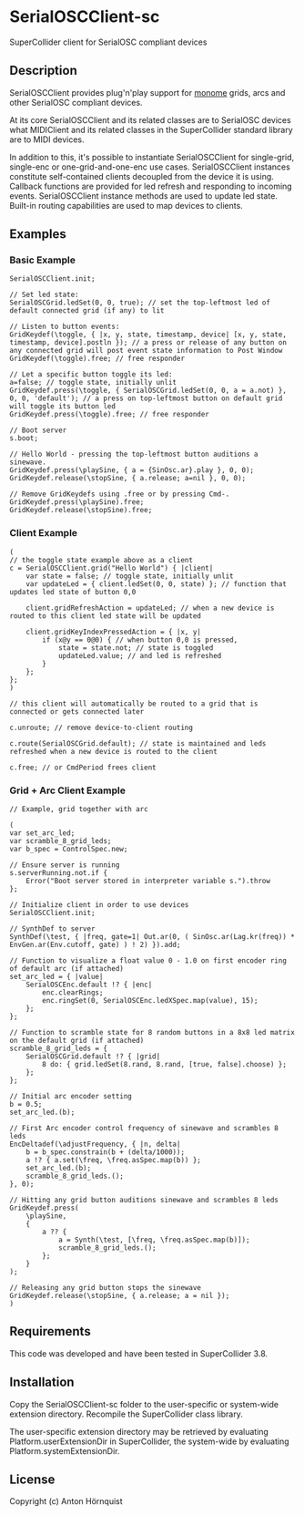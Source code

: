 # SerialOSCClient-sc

SuperCollider client for SerialOSC compliant devices

## Description

SerialOSCClient provides plug'n'play support for [monome](http://monome.org) grids, arcs and other SerialOSC compliant devices.

At its core SerialOSCClient and its related classes are to SerialOSC devices what MIDIClient and its related classes in the SuperCollider standard library are to MIDI devices.

In addition to this, it's possible to instantiate SerialOSCClient for single-grid, single-enc or one-grid-and-one-enc use cases. SerialOSCClient instances constitute self-contained clients decoupled from the device it is using. Callback functions are provided for led refresh and responding to incoming events. SerialOSCClient instance methods are used to update led state. Built-in routing capabilities are used to map devices to clients.

## Examples

### Basic Example

``` supercollider
SerialOSCClient.init;

// Set led state:
SerialOSCGrid.ledSet(0, 0, true); // set the top-leftmost led of default connected grid (if any) to lit

// Listen to button events:
GridKeydef(\toggle, { |x, y, state, timestamp, device| [x, y, state, timestamp, device].postln }); // a press or release of any button on any connected grid will post event state information to Post Window
GridKeydef(\toggle).free; // free responder

// Let a specific button toggle its led:
a=false; // toggle state, initially unlit
GridKeydef.press(\toggle, { SerialOSCGrid.ledSet(0, 0, a = a.not) }, 0, 0, 'default'); // a press on top-leftmost button on default grid will toggle its button led
GridKeydef.press(\toggle).free; // free responder

// Boot server
s.boot;

// Hello World - pressing the top-leftmost button auditions a sinewave.
GridKeydef.press(\playSine, { a = {SinOsc.ar}.play }, 0, 0);
GridKeydef.release(\stopSine, { a.release; a=nil }, 0, 0);

// Remove GridKeydefs using .free or by pressing Cmd-.
GridKeydef.press(\playSine).free;
GridKeydef.release(\stopSine).free;
```


### Client Example

``` supercollider
(
// the toggle state example above as a client
c = SerialOSCClient.grid("Hello World") { |client|
	var state = false; // toggle state, initially unlit
	var updateLed = { client.ledSet(0, 0, state) }; // function that updates led state of button 0,0

	client.gridRefreshAction = updateLed; // when a new device is routed to this client led state will be updated

	client.gridKeyIndexPressedAction = { |x, y|
		if (x@y == 0@0) { // when button 0,0 is pressed,
			state = state.not; // state is toggled
			updateLed.value; // and led is refreshed
		}
	};
};
)

// this client will automatically be routed to a grid that is connected or gets connected later

c.unroute; // remove device-to-client routing

c.route(SerialOSCGrid.default); // state is maintained and leds refreshed when a new device is routed to the client

c.free; // or CmdPeriod frees client
```

### Grid + Arc Client Example

``` supercollider
// Example, grid together with arc

(
var set_arc_led;
var scramble_8_grid_leds;
var b_spec = ControlSpec.new;

// Ensure server is running
s.serverRunning.not.if {
	Error("Boot server stored in interpreter variable s.").throw
};

// Initialize client in order to use devices
SerialOSCClient.init;

// SynthDef to server
SynthDef(\test, { |freq, gate=1| Out.ar(0, ( SinOsc.ar(Lag.kr(freq)) * EnvGen.ar(Env.cutoff, gate) ) ! 2) }).add;

// Function to visualize a float value 0 - 1.0 on first encoder ring of default arc (if attached)
set_arc_led = { |value|
	SerialOSCEnc.default !? { |enc|
		enc.clearRings;
		enc.ringSet(0, SerialOSCEnc.ledXSpec.map(value), 15);
	};
};

// Function to scramble state for 8 random buttons in a 8x8 led matrix on the default grid (if attached)
scramble_8_grid_leds = {
	SerialOSCGrid.default !? { |grid|
		8 do: { grid.ledSet(8.rand, 8.rand, [true, false].choose) };
	};
};

// Initial arc encoder setting
b = 0.5;
set_arc_led.(b);

// First Arc encoder control frequency of sinewave and scrambles 8 leds
EncDeltadef(\adjustFrequency, { |n, delta|
	b = b_spec.constrain(b + (delta/1000));
	a !? { a.set(\freq, \freq.asSpec.map(b)) };
	set_arc_led.(b);
	scramble_8_grid_leds.();
}, 0);

// Hitting any grid button auditions sinewave and scrambles 8 leds
GridKeydef.press(
	\playSine,
	{
		a ?? {
			a = Synth(\test, [\freq, \freq.asSpec.map(b)]);
			scramble_8_grid_leds.();
		};
	}
);

// Releasing any grid button stops the sinewave
GridKeydef.release(\stopSine, { a.release; a = nil });
)
```

## Requirements

This code was developed and have been tested in SuperCollider 3.8.

## Installation

Copy the SerialOSCClient-sc folder to the user-specific or system-wide extension directory. Recompile the SuperCollider class library.

The user-specific extension directory may be retrieved by evaluating Platform.userExtensionDir in SuperCollider, the system-wide by evaluating Platform.systemExtensionDir.

## License

Copyright (c) Anton Hörnquist
